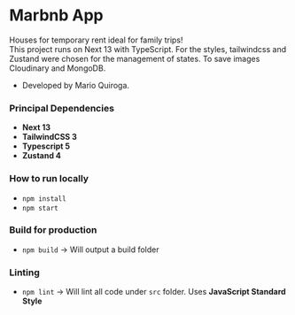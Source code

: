 # Marbnb App

Houses for temporary rent ideal for family trips! <br/>
This project runs on Next 13 with TypeScript.
For the styles, tailwindcss and Zustand were chosen for the management of states.
To save images Cloudinary and MongoDB.

- Developed by Mario Quiroga.

### Principal Dependencies
- **Next 13**
- **TailwindCSS 3**
- **Typescript 5**
- **Zustand 4**

### How to run locally
- `npm install`
- `npm start`

### Build for production
- `npm build` -> Will output a build folder

### Linting
- `npm lint` -> Will lint all code under `src` folder. Uses **JavaScript Standard Style**